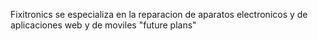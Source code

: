 Fixitronics se especializa en la reparacion de aparatos electronicos y de aplicaciones web y de moviles
"future plans"